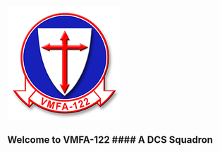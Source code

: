![Logo](https://github.com/VMFA122DCS/LandingPage/blob/master/bin/img/122LogoSmall.png)
## Welcome to VMFA-122  #### A DCS Squadron
